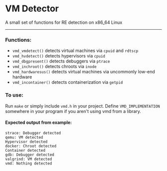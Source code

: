 # VM Detector
A small set of functions for RE detection on x86_64 Linux
***
### Functions:
* `vmd_vmdetect()`
detects virtual machines via `cpuid` and `rdtscp`
* `vmd_hvdetect()`
detects hypervisors via `cpuid`
* `vmd_dbgpresent()`
detects debuggers via `ptrace`
* `vmd_inchroot()`
detects chroots via `inode`
* `vmd_hardwaresus()`
detects virtual machines via uncommonly low-end hardware
* `vmd_incontainer()`
detects containerization via `getpid`
### To use:
Run `make` or simply include `vmd.h` in your project. Define `VMD_IMPLEMENTATION` somewhere in your program if you aren't using vmd from a library.

#### Expected output from example:

```
strace: Debugger detected
qemu: VM detected
Hypervisor detected
docker: Chroot detected
Container detected
gdb: Debugger detected
valgrind: VM detected
vmd: Nothing detected
```
